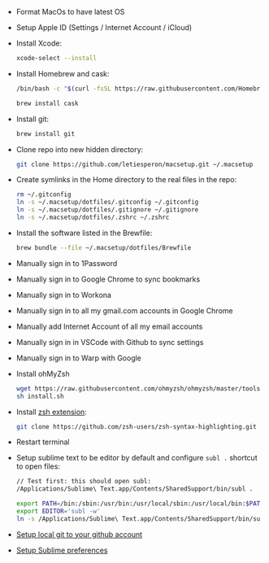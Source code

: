 * Format MacOs to have latest OS
* Setup Apple ID (Settings / Internet Account / iCloud)

* Install Xcode:
  ```bash
  xcode-select --install
  ```

* Install Homebrew and cask:
  ```bash
  /bin/bash -c "$(curl -fsSL https://raw.githubusercontent.com/Homebrew/install/HEAD/install.sh)"

  brew install cask
  ```

* Install git:
  ```bash
  brew install git
  ```

* Clone repo into new hidden directory:
  ```bash
  git clone https://github.com/letiesperon/macsetup.git ~/.macsetup
  ```

* Create symlinks in the Home directory to the real files in the repo:
  ```bash
  rm ~/.gitconfig
  ln -s ~/.macsetup/dotfiles/.gitconfig ~/.gitconfig
  ln -s ~/.macsetup/dotfiles/.gitignore ~/.gitignore
  ln -s ~/.macsetup/dotfiles/.zshrc ~/.zshrc
  ```

* Install the software listed in the Brewfile:
  ```bash
  brew bundle --file ~/.macsetup/dotfiles/Brewfile
  ```

* Manually sign in to 1Password
* Manually sign in to Google Chrome to sync bookmarks
* Manually sign in to Workona
* Manually sign in to all my gmail.com accounts in Google Chrome
* Manually add Internet Account of all my email accounts
* Manually sign in in VSCode with Github to sync settings
* Manually sign in to Warp with Google

* Install ohMyZsh
  ```bash
  wget https://raw.githubusercontent.com/ohmyzsh/ohmyzsh/master/tools/install.sh
  sh install.sh
  ```

* Install [zsh extension](https://formulae.brew.sh/formula/zsh-syntax-highlighting):
  ```bash
  git clone https://github.com/zsh-users/zsh-syntax-highlighting.git ${ZSH_CUSTOM:-~/.oh-my-zsh/custom}/plugins/zsh-syntax-highlighting
  ```

* Restart terminal

* Setup sublime text to be editor by default and configure `subl .` shortcut to open files:
  ```bash
  // Test first: this should open subl:
  /Applications/Sublime\ Text.app/Contents/SharedSupport/bin/subl .

  export PATH=/bin:/sbin:/usr/bin:/usr/local/sbin:/usr/local/bin:$PATH
  export EDITOR='subl -w'
  ln -s /Applications/Sublime\ Text.app/Contents/SharedSupport/bin/subl /usr/local/bin/subl
  ```

* [Setup local git to your github account](https://gist.github.com/letiesperon/ce8217bc99195032f9dda3c67b424150)
* [Setup Sublime preferences](https://gist.github.com/letiesperon/7090a100902871cb2b9f6941a1f430ed)

